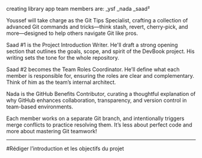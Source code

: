 creating library app 
team members are:
_ysf
_nada
_saad²



Youssef will take charge as the Git Tips Specialist, crafting a collection of advanced Git commands and tricks—think stash, revert, cherry-pick, and more—designed to help others navigate Git like pros.

Saad #1 is the Project Introduction Writer. He'll draft a strong opening section that outlines the goals, scope, and spirit of the DevBook project. His writing sets the tone for the whole repository.

Saad #2 becomes the Team Roles Coordinator. He’ll define what each member is responsible for, ensuring the roles are clear and complementary. Think of him as the team’s internal architect.

Nada is the GitHub Benefits Contributor, curating a thoughtful explanation of why GitHub enhances collaboration, transparency, and version control in team-based environments.

Each member works on a separate Git branch, and intentionally triggers merge conflicts to practice resolving them. It’s less about perfect code and more about mastering Git teamwork!

---------------
#Rédiger l’introduction et les objectifs du projet

